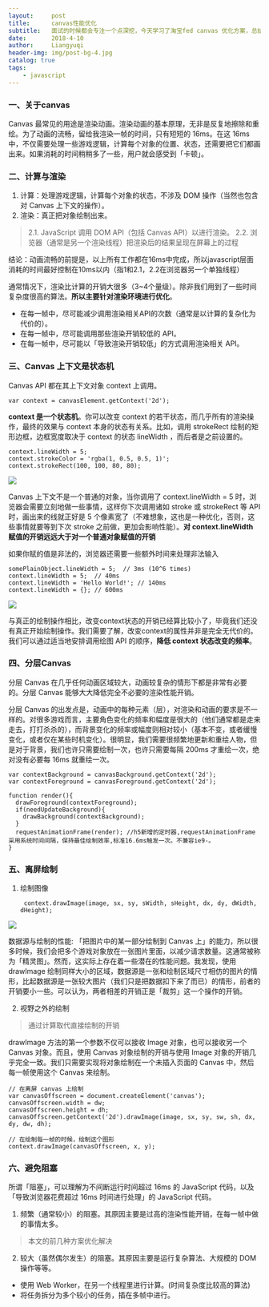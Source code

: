 ```yaml
---
layout:     post
title:      canvas性能优化
subtitle:   面试的时候都会专注一个点深挖，今天学习了淘宝fed canvas 优化方案，总结一下
date:       2018-4-10
author:     Liangyuqi
header-img: img/post-bg-4.jpg
catalog: true
tags:
    - javascript
---
```


### 一、关于canvas

Canvas 最常见的用途是渲染动画。渲染动画的基本原理，无非是反复地擦除和重绘。为了动画的流畅，留给我渲染一帧的时间，只有短短的 16ms。在这 16ms 中，不仅需要处理一些游戏逻辑，计算每个对象的位置、状态，还需要把它们都画出来。如果消耗的时间稍稍多了一些，用户就会感受到「卡顿」。

### 二、计算与渲染

1. 计算：处理游戏逻辑，计算每个对象的状态，不涉及 DOM 操作（当然也包含对 Canvas 上下文的操作）。
2. 渲染：真正把对象绘制出来。 

> 2.1. JavaScript 调用 DOM API（包括 Canvas API）以进行渲染。 
> 2.2. 浏览器（通常是另一个渲染线程）把渲染后的结果呈现在屏幕上的过程

结论：动画流畅的前提是，以上所有工作都在16ms中完成，所以javascript层面消耗的时间最好控制在10ms以内（指1和2.1，2.2在浏览器另一个单独线程）

通常情况下，渲染比计算的开销大很多（3~4个量级）。除非我们用到了一些时间复杂度很高的算法。**所以主要针对渲染环境进行优化**。

* 在每一帧中，尽可能减少调用渲染相关API的次数（通常是以计算的复杂化为代价的）。
* 在每一帧中，尽可能调用那些渲染开销较低的 API。
* 在每一帧中，尽可能以「导致渲染开销较低」的方式调用渲染相关 API。

### 三、Canvas 上下文是状态机

Canvas API 都在其上下文对象 context 上调用。

    var context = canvasElement.getContext('2d');

**context 是一个状态机**。你可以改变 context 的若干状态，而几乎所有的渲染操作，最终的效果与 context 本身的状态有关系。比如，调用 strokeRect 绘制的矩形边框，边框宽度取决于 context 的状态 lineWidth ，而后者是之前设置的。
 
    context.lineWidth = 5;
    context.strokeColor = 'rgba(1, 0.5, 0.5, 1)';
    context.strokeRect(100, 100, 80, 80);
    
![](http://p2dx9kmbw.bkt.clouddn.com/43.png)
    
Canvas 上下文不是一个普通的对象，当你调用了 context.lineWidth = 5 时，浏览器会需要立刻地做一些事情，这样你下次调用诸如 stroke 或 strokeRect 等 API 时，画出来的线就正好是 5 个像素宽了（不难想象，这也是一种优化，否则，这些事情就要等到下次 stroke 之前做，更加会影响性能）。**对 context.lineWidth 赋值的开销远远大于对一个普通对象赋值的开销**

如果你赋的值是非法的，浏览器还需要一些额外时间来处理非法输入
    
    
    somePlainObject.lineWidth = 5;  // 3ms (10^6 times)
    context.lineWidth = 5;  // 40ms
    context.lineWidth = 'Hello World!'; // 140ms
    context.lineWidth = {}; // 600ms

![](http://p2dx9kmbw.bkt.clouddn.com/44.png)
   
与真正的绘制操作相比，改变context状态的开销已经算比较小了，毕竟我们还没有真正开始绘制操作。我们需要了解，改变context的属性并非是完全无代价的。我们可以通过适当地安排调用绘图 API 的顺序，**降低 context 状态改变的频率**。

### 四、分层Canvas

分层 Canvas 在几乎任何动画区域较大，动画较复杂的情形下都是非常有必要的。分层 Canvas 能够大大降低完全不必要的渲染性能开销。

分层 Canvas 的出发点是，动画中的每种元素（层），对渲染和动画的要求是不一样的。对很多游戏而言，主要角色变化的频率和幅度是很大的（他们通常都是走来走去，打打杀杀的），而背景变化的频率或幅度则相对较小（基本不变，或者缓慢变化，或者仅在某些时机变化）。很明显，我们需要很频繁地更新和重绘人物，但是对于背景，我们也许只需要绘制一次，也许只需要每隔 200ms 才重绘一次，绝对没有必要每 16ms 就重绘一次。

    var contextBackground = canvasBackground.getContext('2d');
    var contextForeground = canvasForeground.getContext('2d');
     
    function render(){
      drawForeground(contextForeground);
      if(needUpdateBackground){
        drawBackground(contextBackground);
      }
      requestAnimationFrame(render); //h5新增的定时器,requestAnimationFrame采用系统时间间隔，保持最佳绘制效率,标准16.6ms触发一次。不兼容ie9-。
    }

### 五、离屏绘制

1. 绘制图像

        context.drawImage(image, sx, sy, sWidth, sHeight, dx, dy, dWidth, dHeight);
![](http://p2dx9kmbw.bkt.clouddn.com/45.png)

 数据源与绘制的性能:
「把图片中的某一部分绘制到 Canvas 上」的能力，所以很多时候，我们会把多个游戏对象放在一张图片里面，以减少请求数量。这通常被称为「精灵图」。然而，这实际上存在着一些潜在的性能问题。我发现，使用 drawImage 绘制同样大小的区域，数据源是一张和绘制区域尺寸相仿的图片的情形，比起数据源是一张较大图片（我们只是把数据扣下来了而已）的情形，前者的开销要小一些。可以认为，两者相差的开销正是「裁剪」这一个操作的开销。


2. 视野之外的绘制

> 通过计算取代直接绘制的开销

drawImage 方法的第一个参数不仅可以接收 Image 对象，也可以接收另一个 Canvas 对象。而且，使用 Canvas 对象绘制的开销与使用 Image 对象的开销几乎完全一致。我们只需要实现将对象绘制在一个未插入页面的 Canvas 中，然后每一帧使用这个 Canvas 来绘制。

    // 在离屏 canvas 上绘制
    var canvasOffscreen = document.createElement('canvas');
    canvasOffscreen.width = dw;
    canvasOffscreen.height = dh;
    canvasOffscreen.getContext('2d').drawImage(image, sx, sy, sw, sh, dx, dy, dw, dh);
     
    // 在绘制每一帧的时候，绘制这个图形
    context.drawImage(canvasOffscreen, x, y);
    
### 六、避免阻塞

所谓「阻塞」，可以理解为不间断运行时间超过 16ms 的 JavaScript 代码，以及「导致浏览器花费超过 16ms 时间进行处理」的 JavaScript 代码。

1. 频繁（通常较小）的阻塞。其原因主要是过高的渲染性能开销，在每一帧中做的事情太多。

 > 本文的前几种方案优化解决

2. 较大（虽然偶尔发生）的阻塞。其原因主要是运行复杂算法、大规模的 DOM 操作等等。

* 使用 Web Worker，在另一个线程里进行计算。(时间复杂度比较高的算法)
* 将任务拆分为多个较小的任务，插在多帧中进行。

